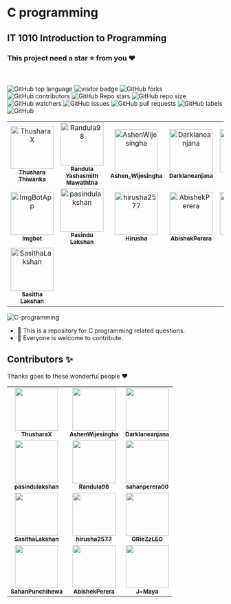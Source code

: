 # C programming

<h2><strong>IT 1010 Introduction to Programming</strong></h2>

### This project need a **star** ⭐ from you ♥
<br>

![GitHub top language](https://img.shields.io/github/languages/top/ThusharaX/C-programming)
![visitor badge](https://visitor-badge.glitch.me/badge?page_id=ThusharaX.C-programming)
![GitHub forks](https://img.shields.io/github/forks/ThusharaX/C-programming?style=social)
![GitHub contributors](https://img.shields.io/github/contributors/ThusharaX/C-programming)
![GitHub Repo stars](https://img.shields.io/github/stars/ThusharaX/C-programming?style=social)
![GitHub repo size](https://img.shields.io/github/repo-size/ThusharaX/C-programming)
![GitHub watchers](https://img.shields.io/github/watchers/ThusharaX/C-programming?style=social)
![GitHub issues](https://img.shields.io/github/issues/ThusharaX/C-programming)
![GitHub pull requests](https://img.shields.io/github/issues-pr/ThusharaX/C-programming)
![GitHub labels](https://img.shields.io/github/labels/ThusharaX/C-programming/help%20wanted)
![GitHub](https://img.shields.io/github/license/ThusharaX/C-programming)

<!-- readme: contributors -start -->
<table>
<tr>
    <td align="center">
        <a href="https://github.com/ThusharaX">
            <img src="https://avatars.githubusercontent.com/u/47711719?v=4" width="100;" alt="ThusharaX"/>
            <br />
            <sub><b>Thushara Thiwanka</b></sub>
        </a>
    </td>
    <td align="center">
        <a href="https://github.com/Randula98">
            <img src="https://avatars.githubusercontent.com/u/85297495?v=4" width="100;" alt="Randula98"/>
            <br />
            <sub><b>Randula Yashasmith Mawaththa</b></sub>
        </a>
    </td>
    <td align="center">
        <a href="https://github.com/AshenWijesingha">
            <img src="https://avatars.githubusercontent.com/u/66056859?v=4" width="100;" alt="AshenWijesingha"/>
            <br />
            <sub><b>Ashen_Wijesingha</b></sub>
        </a>
    </td>
    <td align="center">
        <a href="https://github.com/Darklaneanjana">
            <img src="https://avatars.githubusercontent.com/u/23092020?v=4" width="100;" alt="Darklaneanjana"/>
            <br />
            <sub><b>Darklaneanjana</b></sub>
        </a>
    </td>
    <td align="center">
        <a href="https://github.com/GRieZzLEO">
            <img src="https://avatars.githubusercontent.com/u/85297548?v=4" width="100;" alt="GRieZzLEO"/>
            <br />
            <sub><b>GRieZzLEO</b></sub>
        </a>
    </td>
    <td align="center">
        <a href="https://github.com/sahanperera00">
            <img src="https://avatars.githubusercontent.com/u/85289620?v=4" width="100;" alt="sahanperera00"/>
            <br />
            <sub><b>Sahan Perera</b></sub>
        </a>
    </td></tr>
<tr>
    <td align="center">
        <a href="https://github.com/ImgBotApp">
            <img src="https://avatars.githubusercontent.com/u/31427850?v=4" width="100;" alt="ImgBotApp"/>
            <br />
            <sub><b>Imgbot</b></sub>
        </a>
    </td>
    <td align="center">
        <a href="https://github.com/pasindulakshan">
            <img src="https://avatars.githubusercontent.com/u/74607482?v=4" width="100;" alt="pasindulakshan"/>
            <br />
            <sub><b>Pasindu Lakshan</b></sub>
        </a>
    </td>
    <td align="center">
        <a href="https://github.com/hirusha2577">
            <img src="https://avatars.githubusercontent.com/u/56668123?v=4" width="100;" alt="hirusha2577"/>
            <br />
            <sub><b>Hirusha</b></sub>
        </a>
    </td>
    <td align="center">
        <a href="https://github.com/AbishekPerera">
            <img src="https://avatars.githubusercontent.com/u/84265431?v=4" width="100;" alt="AbishekPerera"/>
            <br />
            <sub><b>AbishekPerera</b></sub>
        </a>
    </td>
    <td align="center">
        <a href="https://github.com/J-Maya">
            <img src="https://avatars.githubusercontent.com/u/79036890?v=4" width="100;" alt="J-Maya"/>
            <br />
            <sub><b>J-Maya</b></sub>
        </a>
    </td>
    <td align="center">
        <a href="https://github.com/SahanPunchihewa">
            <img src="https://avatars.githubusercontent.com/u/72688889?v=4" width="100;" alt="SahanPunchihewa"/>
            <br />
            <sub><b>Sahan Punchihewa</b></sub>
        </a>
    </td></tr>
<tr>
    <td align="center">
        <a href="https://github.com/SasithaLakshan">
            <img src="https://avatars.githubusercontent.com/u/74831645?v=4" width="100;" alt="SasithaLakshan"/>
            <br />
            <sub><b>Sasitha Lakshan</b></sub>
        </a>
    </td></tr>
</table>
<!-- readme: contributors -end -->

![C-programming](https://socialify.git.ci/ThusharaX/C-programming/image?description=1&forks=1&language=1&logo=https%3A%2F%2Fraw.githubusercontent.com%2FBinaryMatter%2FBinaryMatter.github.io%2Fgh-pages%2FlogoRoundwithBorder.png&owner=1&pattern=Circuit%20Board&stargazers=1&theme=Dark)

- 🌱 This is a repository for C programming related questions.
- 👯 Everyone is welcome to contribute.

## Contributors ✨

Thanks goes to these wonderful people :heart:

<table>
    <tr>
        <td align="center"><a href="https://github.com/ThusharaX"><img src="https://avatars2.githubusercontent.com/u/47711719?s=400&v=4" width="100px;" alt=""/>
        <br/>
        <sub><b>ThusharaX</b></sub></a>
        <br/>
        </td>
        <td align="center"><a href="https://github.com/AshenWijesingha"><img src="https://avatars2.githubusercontent.com/u/66056859?s=400&v=4" width="100px;" alt=""/>
        <br/>
        <sub><b>AshenWijesingha</b></sub></a>
        <br/>
        </td>
        <td align="center"><a href="https://github.com/Darklaneanjana"><img src="https://avatars2.githubusercontent.com/u/23092020?s=400&v=4" width="100px;" alt=""/>
        <br/>
        <sub><b>Darklaneanjana</b></sub></a>
        <br/>
        </td>
    </tr>
    <tr>
        <td align="center"><a href="https://github.com/pasindulakshan"><img src="https://avatars2.githubusercontent.com/u/74607482?s=400&v=4" width="100px;" alt=""/>
        <br/>
        <sub><b>pasindulakshan</b></sub></a>
        <br/>
        </td>
        <td align="center"><a href="https://github.com/Randula98"><img src="https://avatars2.githubusercontent.com/u/85297495?s=400&v=4" width="100px;" alt=""/>
        <br/>
        <sub><b>Randula98</b></sub></a>
        <br/>
        </td>
        <td align="center"><a href="https://github.com/sahanperera00"><img src="https://avatars2.githubusercontent.com/u/85289620?s=400&v=4" width="100px;" alt=""/>
        <br/>
        <sub><b>sahanperera00</b></sub></a>
        <br/>
        </td>
    </tr>
    <tr>
        <td align="center"><a href="https://github.com/SasithaLakshan"><img src="https://avatars2.githubusercontent.com/u/74831645?s=400&v=4" width="100px;" alt=""/>
        <br/>
        <sub><b>SasithaLakshan</b></sub></a>
        <br/>
        </td>
        <td align="center"><a href="https://github.com/hirusha2577"><img src="https://avatars2.githubusercontent.com/u/56668123?s=400&v=4" width="100px;" alt=""/>
        <br/>
        <sub><b>hirusha2577</b></sub></a>
        <br/>
        </td>
        <td align="center"><a href="https://github.com/GRieZzLEO"><img src="https://avatars2.githubusercontent.com/u/85297548?s=400&v=4" width="100px;" alt=""/>
        <br/>
        <sub><b>GRieZzLEO</b></sub></a>
        <br/>
        </td>
    </tr>
    <tr>
        <td align="center"><a href="https://github.com/AbishekPerera"><img src="https://avatars2.githubusercontent.com/u/72688889?s=400&v=4" width="100px;" alt=""/>
        <br/>
        <sub><b>SahanPunchihewa</b></sub></a>
        <br/>
        </td>
        <td align="center"><a href="https://github.com/AbishekPerera"><img src="https://avatars2.githubusercontent.com/u/84265431?s=400&v=4" width="100px;" alt=""/>
        <br/>
        <sub><b>AbishekPerera</b></sub></a>
        <br/>
        </td>
        <td align="center"><a href="https://github.com/J-Maya"><img src="https://avatars2.githubusercontent.com/u/79036890?s=400&v=4" width="100px;" alt=""/>
        <br/>
        <sub><b>J-Maya</b></sub></a>
        <br/>
        </td>
    </tr>
</table>
